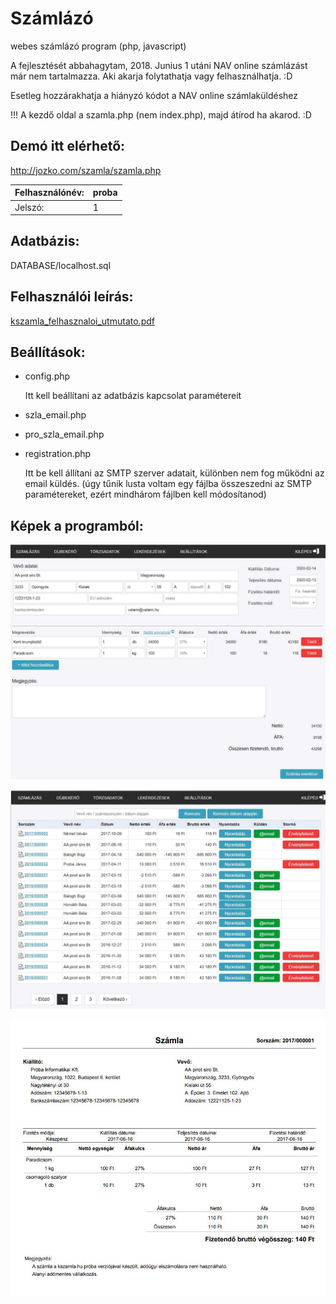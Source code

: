 # Számlázó
webes számlázó program (php, javascript)

A fejlesztését abbahagytam, 2018. Junius 1 utáni NAV online számlázást már nem tartalmazza. Aki akarja folytathatja vagy felhasználhatja. :D

Esetleg hozzárakhatja a hiányzó kódot a NAV online számlaküldéshez

!!! A kezdő oldal a szamla.php (nem index.php), majd átírod ha akarod. :D

## Demó itt elérhető:
http://jozko.com/szamla/szamla.php


| Felhasználónév:      | proba      |
|-------------|-------------|
| Jelszó:  | 1 |

## Adatbázis: 
DATABASE/localhost.sql

## Felhasználói leírás: 
[kszamla_felhasznaloi_utmutato.pdf](https://github.com/kocsisj/szamlazo/blob/master/felhasznaloi_utmutato/kszamla_felhasznaloi_utmutato.pdf)

## Beállítások: 
- config.php

   Itt kell beállítani az adatbázis kapcsolat paramétereit
   

- szla_email.php
- pro_szla_email.php
- registration.php

   Itt be kell állítani az SMTP szerver adatait, különben nem fog működni az email küldés. 
   (úgy tűnik lusta voltam egy fájlba összeszedni az SMTP paramétereket, ezért mindhárom fájlben kell módosítanod) 


## Képek a programból: 
![kep1](https://github.com/kocsisj/szamlazo/blob/master/felhasznaloi_utmutato/kep1.JPG)

![kep2](https://github.com/kocsisj/szamlazo/blob/master/felhasznaloi_utmutato/kep2.JPG)

![kep3](https://github.com/kocsisj/szamlazo/blob/master/felhasznaloi_utmutato/kep3.JPG)

